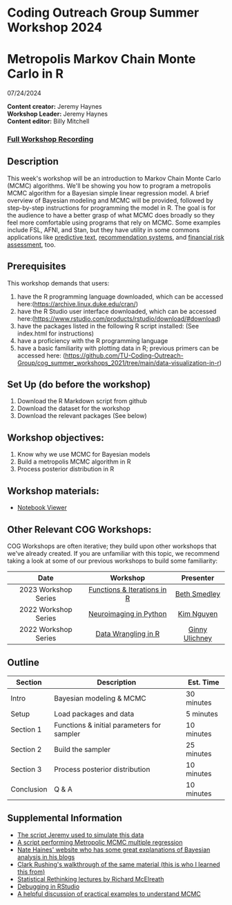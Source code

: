 # Coding Outreach Group Summer Workshop 2024
# Metropolis Markov Chain Monte Carlo in R
07/24/2024

__**Content creator:**__ Jeremy Haynes  
__**Workshop Leader:**__ Jeremy Haynes  
__**Content editor:**__ Billy Mitchell

### [Full Workshop Recording](https://youtu.be/aY97u_CUScY)

## Description
This week's workshop will be an introduction to Markov Chain Monte Carlo (MCMC) algorithms. We'll be showing you how to program a metropolis MCMC algorithm for a Bayesian simple linear regression model. A brief overview of Bayesian modeling and MCMC will be provided, followed by step-by-step instructions for programming the model in R. The goal is for the audience to have a better grasp of what MCMC does broadly so they feel more comfortable using programs that rely on MCMC. Some examples include FSL, AFNI, and Stan, but they have utility in some commons applications like [predictive text](https://getrecast.com/monte-carlo-simulations/), [recommendation systems](https://dl.acm.org/doi/10.1145/2507157.2507224), and [financial risk assessment](https://www.mdpi.com/2227-9091/8/1/6), too.

## Prerequisites
This workshop demands that users:
1. have the R programming language downloaded, which can be accessed here:(https://archive.linux.duke.edu/cran/)
2. have the R Studio user interface downloaded, which can be accessed here:(https://www.rstudio.com/products/rstudio/download/#download)
3. have the packages listed in the following R script installed: (See index.html for instructions)
4. have a proficiency with the R programming language
5. have a basic familiarity with plotting data in R; previous primers can be accessed here: (https://github.com/TU-Coding-Outreach-Group/cog_summer_workshops_2021/tree/main/data-visualization-in-r) 

## Set Up (do before the workshop)
1. Download the R Markdown script from github
2. Download the dataset for the workshop
3. Download the relevant packages (See below)
    
## Workshop objectives:
1. Know why we use MCMC for Bayesian models
2. Build a metropolis MCMC algorithm in R
3. Process posterior distribution in R

## Workshop materials:
- [Notebook Viewer](https://tu-coding-outreach-group.github.io/cog_summer_workshops_2024/metro_mcmc_in_r/index.html)

## Other Relevant COG Workshops:
COG Workshops are often iterative; they build upon other workshops that we've already created. If you are unfamiliar with this topic, we recommend taking a look at some of our previous workshops to build some familiarity:

| Date        | Workshop                             | Presenter  |
| :-----------: |:------------------------------------:| :-----------:|
| 2023 Workshop Series    | [Functions & Iterations in R](https://github.com/TU-Coding-Outreach-Group/cog_summer_workshops_2023/tree/master/functions_iterations)                      | [Beth Smedley](https://twitter.com/ebsmed?lang=en) |
| 2022 Workshop Series       | [Neuroimaging in Python](https://github.com/TU-Coding-Outreach-Group/cog_summer_workshops_2022/tree/main/neuroimaging-in-python)                      | [Kim Nguyen](https://twitter.com/kvhnguyen) |
| 2022 Workshop Series       | [Data Wrangling in R](https://github.com/TU-Coding-Outreach-Group/cog_summer_workshops_2022/tree/main/data-wrangling-in-r)                      | [Ginny Ulichney](https://www.linkedin.com/in/ginny-ulichney/) |

## Outline
| Section | Description | Est. Time |
| --- | --- | --- |
| Intro | Bayesian modeling & MCMC | 30 minutes |
| Setup | Load packages and data | 5 minutes |
| Section 1 | Functions & initial parameters for sampler | 10 minutes |
| Section 2 | Build the sampler | 25 minutes |
| Section 3 | Process posterior distribution | 10 minutes |
| Conclusion |  Q & A | 10 minutes |

## Supplemental Information
* [The script Jeremy used to simulate this data](https://github.com/TU-Coding-Outreach-Group/cog_summer_workshops_2024/tree/main/metro_mcmc_in_r/supplement_demand_data_sim.R)
* [A script performing Metropolic MCMC multiple regression](https://github.com/TU-Coding-Outreach-Group/cog_summer_workshops_2024/tree/main/metro_mcmc_in_r/supplement_MetroMCMC_multi_regress.Rmd)
* [Nate Haines' website who has some great explanations of Bayesian analysis in his blogs](http://haines-lab.com/)
* [Clark Rushing's walkthrough of the same material (this is who I learned this from)](https://rushinglab.github.io/WILD6900/articles/metropolis.html)
* [Statistical Rethinking lectures by Richard McElreath](https://www.youtube.com/playlist?list=PLDcUM9US4XdPz-KxHM4XHt7uUVGWWVSus)
* [Debugging in RStudio](https://support.posit.co/hc/en-us/articles/205612627-Debugging-with-the-RStudio-IDE)
* [A helpful discussion of practical examples to understand MCMC](https://stats.stackexchange.com/questions/165/how-would-you-explain-markov-chain-monte-carlo-mcmc-to-a-layperson) 
